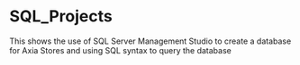 # SQL_Projects
This shows the use of SQL Server Management Studio to create a database for Axia Stores and using SQL syntax to query the database
